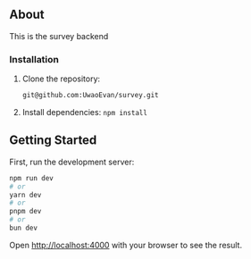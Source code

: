 ## About

This is the survey backend

### Installation

1. Clone the repository:
   ```bash
   git@github.com:UwaoEvan/survey.git
   ```
2. Install dependencies:
   `npm install`

## Getting Started

First, run the development server:

```bash
npm run dev
# or
yarn dev
# or
pnpm dev
# or
bun dev
```


Open [http://localhost:4000](http://localhost:4000) with your browser to see the result.
